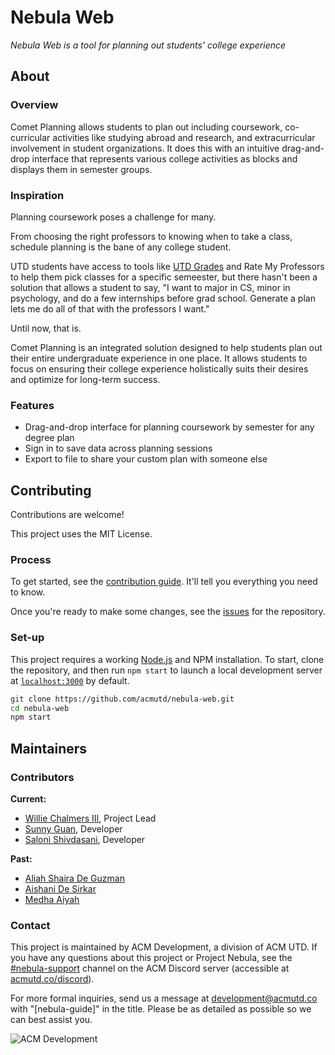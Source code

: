 # Nebula Web
*Nebula Web is a tool for planning out students' college experience*

## About
### Overview
Comet Planning allows students to plan out including coursework, co-curricular
activities like studying abroad and research, and extracurricular involvement in
student organizations. It does this with an intuitive drag-and-drop interface
that represents various college activities as blocks and displays them in semester
groups.

### Inspiration
Planning coursework poses a challenge for many.

From choosing the right professors to knowing when to take a class, schedule
planning is the bane of any college student.

UTD students have access to tools like [UTD Grades](https://utdgrades.com) and
Rate My Professors  to help them pick classes for a specific semeester, but
there hasn't been a solution that allows a student to say, "I want to major in
CS, minor in psychology, and do a few internships before grad school. Generate a
plan lets me do all of that with the professors I want."

Until now, that is.

Comet Planning is an integrated solution designed to help students plan out
their entire undergraduate experience in one place. It allows students to focus
on ensuring their college experience holistically suits their desires and
optimize for long-term success.

### Features
- Drag-and-drop interface for planning coursework by semester for any degree plan
- Sign in to save data across planning sessions
- Export to file to share your custom plan with someone else

## Contributing
Contributions are welcome!

This project uses the MIT License.

### Process
To get started, see the [contribution guide](./CONTRIBUTING.md). It'll tell you
everything you need to know.

Once you're ready to make some changes, see the
[issues](https://github.com/acmutd/nebula-web) for the repository.

### Set-up
This project requires a working [Node.js](https://nodejs.org/en/) and NPM
installation. To start, clone the repository, and then run `npm start` to launch
a local development server at [`localhost:3000`](https://localhost:3000) by default.

```bash
git clone https://github.com/acmutd/nebula-web.git
cd nebula-web
npm start
```

## Maintainers

### Contributors
**Current:**
- [Willie Chalmers III](https://www.linkedin.com/in/willie-chalmers-iii/), Project Lead
- [Sunny Guan](https://www.linkedin.com/in/sunny-guan), Developer
- [Saloni Shivdasani](https://www.linkedin.com/in/saloni-s/), Developer

**Past:**
- [Aliah Shaira De Guzman](https://www.linkedin.com/in/aliahdg/)
- [Aishani De Sirkar](https://www.linkedin.com/in/aishani-de-sirkar-9222a7170/)
- [Medha Aiyah](https://www.linkedin.com/in/medha-aiyah/)

### Contact
This project is maintained by ACM Development, a division of ACM UTD. If you have
any questions about this project or Project Nebula, see the [#nebula-support](https://discord.com/channels/692266201644007424/811419400753905714)
channel on the ACM Discord server (accessible at [acmutd.co/discord](https://acmutd.co/discord)).

For more formal inquiries, send us a message at [development@acmutd.co](mailto:development@acmutd.co)
with "[nebula-guide]" in the title. Please be as detailed as possible so we can
best assist you.

![ACM Development](https://www.acmutd.co/brand/Development/Banners/light_dark_background.png)
